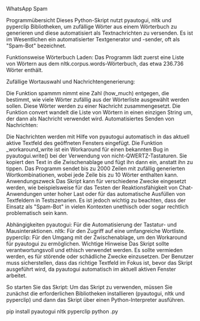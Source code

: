 WhatsApp Spam

Programmübersicht
Dieses Python-Skript nutzt pyautogui, nltk und pyperclip Bibliotheken, um zufällige Wörter aus einem Wörterbuch zu generieren und diese automatisiert als Textnachrichten zu versenden. Es ist im Wesentlichen ein automatisierter Textgenerator und -sender, oft als "Spam-Bot" bezeichnet.

Funktionsweise
Wörterbuch Laden: Das Programm lädt zuerst eine Liste von Wörtern aus dem nltk.corpus.words-Wörterbuch, das etwa 236.736 Wörter enthält.

Zufällige Wortauswahl und Nachrichtengenerierung:

Die Funktion spammm nimmt eine Zahl (how_much) entgegen, die bestimmt, wie viele Wörter zufällig aus der Wörterliste ausgewählt werden sollen. Diese Wörter werden zu einer Nachricht zusammengesetzt.
Die Funktion convert wandelt die Liste von Wörtern in einen einzigen String um, der dann als Nachricht verwendet wird.
Automatisiertes Senden von Nachrichten:

Die Nachrichten werden mit Hilfe von pyautogui automatisch in das aktuell aktive Textfeld des geöffneten Fensters eingefügt.
Die Funktion _workaround_write ist ein Workaround für einen bekannten Bug in pyautogui.write() bei der Verwendung von nicht-QWERTZ-Tastaturen. Sie kopiert den Text in die Zwischenablage und fügt ihn dann ein, anstatt ihn zu tippen.
Das Programm sendet bis zu 2000 Zeilen mit zufällig generierten Wortkombinationen, wobei jede Zeile bis zu 10 Wörter enthalten kann.
Anwendungszweck
Das Skript kann für verschiedene Zwecke eingesetzt werden, wie beispielsweise für das Testen der Reaktionsfähigkeit von Chat-Anwendungen unter hoher Last oder für das automatische Ausfüllen von Textfeldern in Testszenarien. Es ist jedoch wichtig zu beachten, dass der Einsatz als "Spam-Bot" in vielen Kontexten unethisch oder sogar rechtlich problematisch sein kann.

Abhängigkeiten
pyautogui: Für die Automatisierung der Tastatur- und Mausinteraktionen.
nltk: Für den Zugriff auf eine umfangreiche Wortliste.
pyperclip: Für den Umgang mit der Zwischenablage, um den Workaround für pyautogui zu ermöglichen.
Wichtige Hinweise
Das Skript sollte verantwortungsvoll und ethisch verwendet werden. Es sollte vermieden werden, es für störende oder schädliche Zwecke einzusetzen.
Der Benutzer muss sicherstellen, dass das richtige Textfeld im Fokus ist, bevor das Skript ausgeführt wird, da pyautogui automatisch im aktuell aktiven Fenster arbeitet.


So starten Sie das Skript:
Um das Skript zu verwenden, müssen Sie zunächst die erforderlichen Bibliotheken installieren (pyautogui, nltk und pyperclip) und dann das Skript über einen Python-Interpreter ausführen.

pip install pyautogui nltk pyperclip
python <Skriptname>.py

